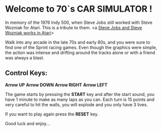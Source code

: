 Welcome to 70`s CAR SIMULATOR !
=============================

In memory of the 1976 Indy 500, when Steve Jobs still worked with Steve Wozniak for Atari. This is a tribute to them.
<a [Steve Jobs and Steve Wozniak works in Atari](http://www.pixfans.com/cuando-steve-jobs-trabajaba-en-atari/)>


Walk into any arcade in the late 70s and early 80s, and you were sure to find one of the Sprint racing games. Even though the graphics were simple, the action was intense and drifting around the tracks alone or with a friend was always a blast.



Control Keys:
-----------------

**Arrow UP**
**Arrow DOWN**
**Arrow RIGHT**
**Arrow LEFT**


The game starts by pressing the **START** key and after the start sound, you have 1 minute to make as many laps as you can. Each turn is 15 points and very careful to hit the walls, you will explode and you only have 3 lives. 

If you want to play again press the **RESET** key.

Good luck and enjoy...


